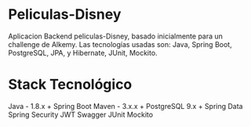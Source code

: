 # Peliculas-Disney
Aplicacion Backend peliculas-Disney, basado inicialmente para un challenge de Alkemy. Las tecnologías usadas son: Java, Spring Boot, PostgreSQL, JPA, y Hibernate, JUnit, Mockito.

# Stack Tecnológico
Java - 1.8.x +
Spring Boot
Maven - 3.x.x +
PostgreSQL 9.x +
Spring Data
Spring Security
JWT
Swagger
JUnit
Mockito
